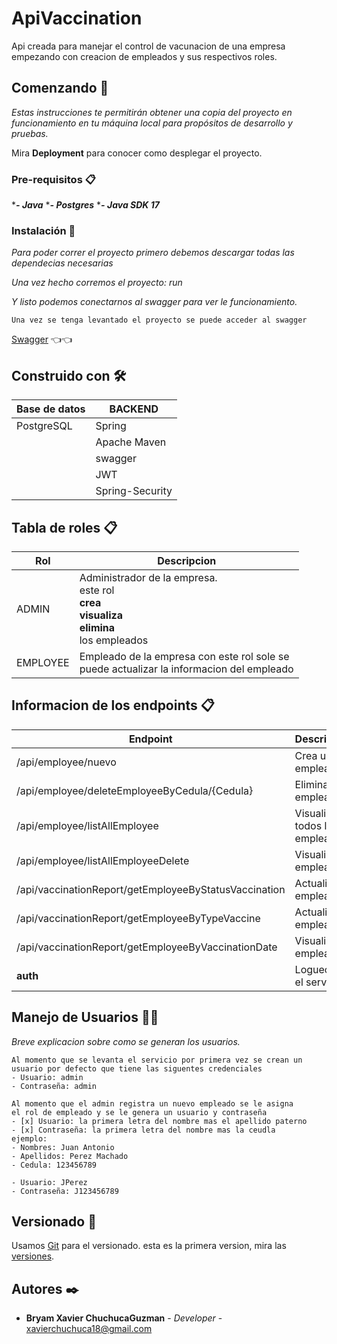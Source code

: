 # ApiVaccination

Api creada para manejar el control de vacunacion de una empresa empezando con creacion de
empleados y sus respectivos roles.

## Comenzando 🚀

_Estas instrucciones te permitirán obtener una copia del proyecto en funcionamiento en tu máquina local para propósitos
de desarrollo y pruebas._

Mira **Deployment** para conocer como desplegar el proyecto.

### Pre-requisitos 📋

*_**- Java**_
*_**- Postgres**_
*_**- Java SDK 17**_

### Instalación 🔧

_Para poder correr el proyecto primero debemos descargar todas las dependecias necesarias_

_Una vez hecho corremos el proyecto: run_

_Y listo podemos conectarnos al swagger para ver le funcionamiento._

```
Una vez se tenga levantado el proyecto se puede acceder al swagger
```
[Swagger](http://localhost:8080/swagger-ui/) 👈👈

## Construido con 🛠️

| Base de datos | BACKEND         |
|---------------|-----------------|
| PostgreSQL    | Spring          |
|               | Apache Maven    | 
|               | swagger         |
|               | JWT             |
|               | Spring-Security |

## Tabla de roles 📋

| Rol      | Descripcion                                                                                                   |                             
|----------|---------------------------------------------------------------------------------------------------------------|
| ADMIN    | Administrador de la empresa.<br/>este rol <br/>**crea** <br/>**visualiza**<br/>**elimina** <br/>los empleados |                             
| EMPLOYEE | Empleado de la empresa con este rol sole se<br/>puede actualizar la informacion del empleado                  |                             

## Informacion de los endpoints 📋

| Endpoint                                              | Descripcion                   | Rol      |
|-------------------------------------------------------|-------------------------------|----------|
| /api/employee/nuevo                                   | Crea un empleado              | ADMIN    |
| /api/employee/deleteEmployeeByCedula/{Cedula}         | Elimina un empleado           | ADMIN    |
| /api/employee/listAllEmployee                         | Visualiza todos los empleados | ADMIN    |
| /api/employee/listAllEmployeeDelete                   | Visualiza un empleado         | ADMIN    |
| /api/vaccinationReport/getEmployeeByStatusVaccination | Actualiza un empleado         | EMPLOYEE |
| /api/vaccinationReport/getEmployeeByTypeVaccine       | Actualiza un empleado         | EMPLOYEE |
| /api/vaccinationReport/getEmployeeByVaccinationDate   | Visualiza un empleado         | EMPLOYEE |
| **auth**                                              | Logueo en el servicio         | All      |

## Manejo de Usuarios 👨‍💻

_Breve explicacion sobre como se generan los usuarios._

```
Al momento que se levanta el servicio por primera vez se crean un 
usuario por defecto que tiene las siguentes credenciales
- Usuario: admin
- Contraseña: admin
```

```
Al momento que el admin registra un nuevo empleado se le asigna
el rol de empleado y se le genera un usuario y contraseña
- [x] Usuario: la primera letra del nombre mas el apellido paterno
- [x] Contraseña: la primera letra del nombre mas la ceudla
ejemplo:
- Nombres: Juan Antonio
- Apellidos: Perez Machado
- Cedula: 123456789

- Usuario: JPerez
- Contraseña: J123456789
```



## Versionado 📌

Usamos [Git](github.com) para el versionado. esta es la primera version, mira
las [versiones](https://github.com/Bryam11).

## Autores ✒️

* **Bryam Xavier ChuchucaGuzman** - *Developer* - xavierchuchuca18@gmail.com


